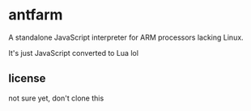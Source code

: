# antfarm

A standalone JavaScript interpreter for ARM processors lacking Linux.

It's just JavaScript converted to Lua lol

## license

not sure yet, don't clone this